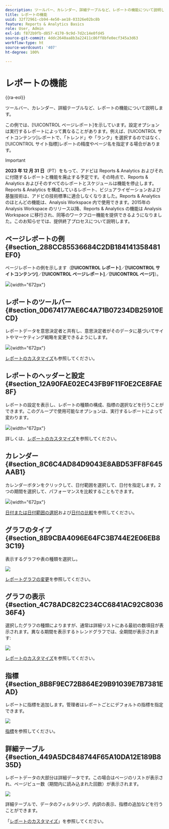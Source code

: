 ```yaml
---
description: ツールバー、カレンダー、詳細テーブルなど、レポートの機能について説明します。
title: レポートの機能
uuid: 32f72961-cb94-4e50-ae18-03326e02bc8b
feature: Reports & Analytics Basics
role: User, Admin
exl-id: f872b9fb-d857-4170-9c9d-7d2c14e0fd45
source-git-commit: 4ddc2640aa8b3a22411c86ff8bfe0ecf345a3d63
workflow-type: ht
source-wordcount: '407'
ht-degree: 100%

---
```


# レポートの機能

{{ra-eol}}

ツールバー、カレンダー、詳細テーブルなど、レポートの機能について説明します。

この例では、[!UICONTROL ページレポート]を示しています。設定オプションは実行するレポートによって異なることがあります。例えば、[!UICONTROL サイトコンテンツ]レポートで、「トレンド」や「ランク」を選択するのではなく、[!UICONTROL サイト指標]レポートの精度やページ名を指定する場合があります。

>[!IMPORTANT]
>**2023 年 12 月 31 日**（PT）をもって、アドビは Reports &amp; Analytics およびそれに付随するレポートと機能を廃止する予定です。その時点で、Reports &amp; Analytics およびそのすべてのレポートとスケジュールは機能を停止します。Reports &amp; Analytics を構成しているレポート、ビジュアライゼーションおよび基盤技術は、アドビの技術標準に適合しなくなりました。Reports &amp; Analytics のほとんどの機能は、Analysis Workspace 内で使用できます。2015年の Analysis Workspace のリリース以降、Reports &amp; Analytics の機能は Analysis Workspace に移行され、同等のワークフロー機能を提供できるようになりました。このお知らせでは、提供終了プロセスについて説明します。

## ページレポートの例 {#section_288CC85536684C2DB184141358481EF0}

ページレポートの例を示します（**[!UICONTROL レポート]**／**[!UICONTROL サイトコンテンツ]**／**[!UICONTROL ページレポート]**／**[!UICONTROL ページ]**）。

![](assets/pages_report.png){width="672px"}

## レポートのツールバー {#section_0D674177AE6C4A71B07234DB25910ECD}

レポートデータを意思決定者と共有し、意思決定者がそのデータに基づいてサイトやマーケティング戦略を変更できるようにします。

![](assets/toolbar.png){width="672px"}

[レポートのカスタマイズ](/help/analyze/reports-analytics/reports-customize/customizing-reports-overview.md)も参照してください。

## レポートのヘッダーと設定 {#section_12A90FAE02EC43FB9F11F0E2CE8FAE8F}

レポートの設定を表示し、レポートの種類の構成、指標の選択などを行うことができます。このグループで使用可能なオプションは、実行するレポートによって変わります。

![](assets/settings_header.png){width="672px"}

詳しくは、[レポートのカスタマイズ](/help/analyze/reports-analytics/reports-customize/customizing-reports-overview.md)を参照してください。

## カレンダー {#section_8C6C4AD84D9043E8ABD53FF8F645AAB1}

カレンダーボタンをクリックして、日付範囲を選択して、日付を指定します。2 つの期間を選択して、パフォーマンスを比較することもできます。

![](assets/calendar_large.png){width="672px"}

[日付または日付範囲の選択](/help/analyze/reports-analytics/reports-customize/customizing-reports-overview.md)および[日付の比較](/help/analyze/reports-analytics/reports-customize/customizing-reports-overview.md)を参照してください。

## グラフのタイプ {#section_8B9CBA4096E64FC3B744E2E06EB83C19}

表示するグラフや表の種類を選択し。

![](assets/graph_type.png)

[レポートグラフの変更](/help/analyze/reports-analytics/reports-customize/t-reports-graphs.md)を参照してください。

## グラフの表示 {#section_4C78ADC82C234CC6841AC92C803636F4}

選択したグラフの種類によりますが、通常は詳細リストにある最初の数項目が表示されます。異なる期間を表示するトレンドグラフでは、全期間が表示されます:

![](assets/graph.png)

[レポートのカスタマイズ](/help/analyze/reports-analytics/reports-customize/customizing-reports-overview.md)を参照してください。

## 指標 {#section_8B8F9EC72B864E29B91039E7B7381EAD}

レポートに指標を追加します。管理者はレポートごとにデフォルトの指標を指定できます。

![](assets/metrics.png)

[指標](/help/analyze/reports-analytics/metrics.md)を参照してください。

## 詳細テーブル {#section_449A5DC848744F65A10DA12E189B835D}

レポートデータの大部分は詳細データです。この場合はページのリストが表示され、ページビュー数（期間内に読み込まれた回数）が表示されます。

![](assets/detail.png)

詳細テーブルで、データのフィルタリング、内訳の表示、指標の追加などを行うことができます。

「[レポートのカスタマイズ](/help/analyze/reports-analytics/reports-customize/customizing-reports-overview.md)」を参照してください。
